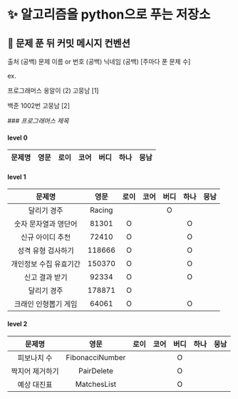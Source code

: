 # :sparkles: 알고리즘을 python으로 푸는 저장소

## 👊 문제 푼 뒤 커밋 메시지 컨벤션

출처 (공백) 문제 이름 or 번호 (공백) 닉네임 (공백) [주마다 푼 문제 수]

ex.

프로그래머스 옹알이 (2) 고뭉남 [1]

백준 1002번 고뭉남 [2]

_### 프로그래머스 제목_

#### level 0

| 문제명 | 영문 | 로이 | 코어 | 버디 | 하나 | 뭉남 | 
|:---:|:--:|:--:|:--:|:--:|:--:|:--:|

#### level 1

|     문제명      |   영문   | 로이 | 코어 | 버디 | 하나 | 뭉남 | 
|:------------:|:------:|:--:|:--:|:--:|:--:|:--:|
|    달리기 경주    | Racing |    |    | O  |    |    |
| 숫자 문자열과 영단어  | 81301  | O  |    |    | O  |    |
|  신규 아이디 추천   | 72410  | O  |    |    | O  |    |
|  성격 유형 검사하기  | 118666 | O  |    |    | O  |    |
| 개인정보 수집 유효기간 | 150370 | O  |    |    | O  |    |
|   신고 결과 받기   | 92334  | O  |    |    | O  |    |
|    달리기 경주    | 178871 | O  |    |    |    |    |
| 크래인 인형뽑기 게임  | 64061  | O  |    |    | O  |    |

#### level 2

|   문제명    |       영문        | 로이 | 코어 | 버디 | 하나 | 뭉남 | 
|:--------:|:---------------:|:--:|:--:|:--:|:--:|:--:|
|  피보나치 수  | FibonacciNumber |    |    | O  |    |    |
| 짝지어 제거하기 |   PairDelete    |    |    | O  |    |    |
|  예상 대진표  |   MatchesList   |    |    | O  |    |    |


  
